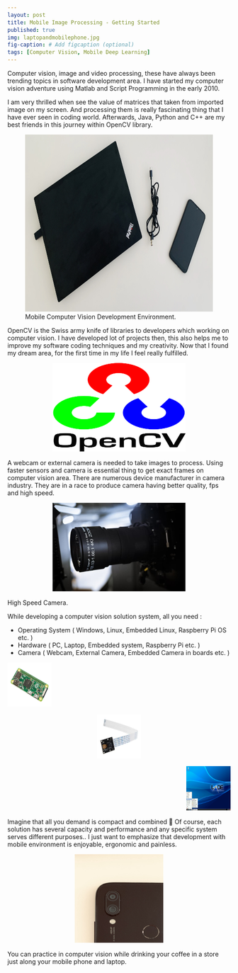 ```yaml
---
layout: post
title: Mobile Image Processing - Getting Started
published: true
img: laptopandmobilephone.jpg
fig-caption: # Add figcaption (optional)
tags: [Computer Vision, Mobile Deep Learning]
---
```



Computer vision, image and video processing, these have always been trending topics in software development area. I have started my computer vision adventure using Matlab and Script Programming in the early 2010. 

I am very thrilled when see the value of matrices that taken from imported image on my screen. And processing them is really fascinating thing that I have ever seen in coding world. Afterwards, Java, Python and C++ are my best friends in this journey within OpenCV library. 


<p align="center">
  <figure>
  <img  width="800" height="400" alt='Computer Vision Development Environment' src='/images/mip-getting-started/laptopandmobilephone.jpeg'/>
   <figcaption>Mobile Computer Vision Development Environment.</figcaption>
  </figure>
</p>
 


OpenCV is the Swiss army knife of libraries to developers which working on computer vision. I have developed lot of projects then, this also helps me to improve my software coding techniques and my creativity. Now that I found my dream area, for the first time in my life I feel really fulfilled.

<p align="center">
  <img  width="300" height="200" alt='Computer Vision Development Environment' src='/images/mip-getting-started/OpenCV_Logo_with_text_svg_version.svg'/>
</p>

A webcam or external camera is needed to take images to process. Using faster sensors and camera is essential thing to get exact frames on computer vision area. There are numerous device manufacturer in camera industry. They are in a race to produce camera having better quality, fps and high speed. 

<p align="center">
  <img  width="300" height="200" alt='Computer Vision Development Environment' src='/images/mip-getting-started/black-nikon-dslr-camera-lens.jpg'/>
  <figcaption>High Speed Camera.</figcaption>
</p>


While developing a computer vision solution system, all you need : 

- Operating System ( Windows, Linux, Embedded Linux, Raspberry Pi OS etc. )
- Hardware ( PC, Laptop, Embedded system, Raspberry Pi etc. )
- Camera ( Webcam, External Camera, Embedded Camera in boards etc. )

<p align="left">
  <img  width="100" height="100" alt='Computer Vision Development Environment' src='/images/mip-getting-started/Raspberry-Pi-Zero-FL.jpg'/>
</p>
<p align="center">
  <img  width="100" height="100" alt='Computer Vision Development Environment' src='/images/mip-getting-started/download.jfif'/>
</p>
<p align="right">
  <img  width="100" height="100" alt='Computer Vision Development Environment' src='/images/mip-getting-started/Ubuntu_for_Raspberry_Pi_2_(16312347834).png'/>
</p>

Imagine that all you demand is compact and combined 🙂 Of course, each solution has several capacity and performance and any specific system serves different purposes.. I just want to emphasize that development with mobile environment is enjoyable, ergonomic and painless. 

<p align="center">
  <img  width="200" height="200" alt='Computer Vision Development Environment' src='/images/mip-getting-started/cameraandroid.jpeg'/>
</p>

You can practice in computer vision while drinking your coffee in a store just along your mobile phone and laptop.







<!--stackedit_data:
eyJoaXN0b3J5IjpbLTkxMzE4NjQ2N119
-->